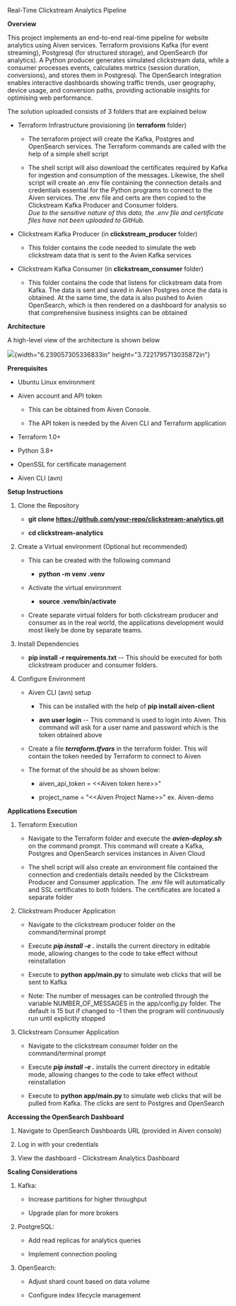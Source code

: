 Real-Time Clickstream Analytics Pipeline

**Overview**

This project implements an end-to-end real-time pipeline for website
analytics using Aiven services. Terraform provisions Kafka (for event
streaming), Postgresql (for structured storage), and OpenSearch (for
analytics). A Python producer generates simulated clickstream data,
while a consumer processes events, calculates metrics (session duration,
conversions), and stores them in Postgresql. The OpenSearch integration
enables interactive dashboards showing traffic trends, user geography,
device usage, and conversion paths, providing actionable insights for
optimising web performance.

The solution uploaded consists of 3 folders that are explained below

-   Terraform Infrastructure provisioning (in **terraform** folder)

    -   The terraform project will create the Kafka, Postgres and
        OpenSearch services. The Terraform commands are called with the
        help of a simple shell script

    -   The shell script will also download the certificates required by
        Kafka for ingestion and consumption of the messages. Likewise,
        the shell script will create an .env file containing the
        connection details and credentials essential for the Python
        programs to connect to the Aiven services. The .env file and
        certs are then copied to the Clickstream Kafka Producer and
        Consumer folders.\
        *Due to the sensitive nature of this data, the .env file and
        certificate files have not been uploaded to GitHub*.

-   Clickstream Kafka Producer (in **clickstream\_producer** folder)

    -   This folder contains the code needed to simulate the web
        clickstream data that is sent to the Avien Kafka services

-   Clickstream Kafka Consumer (in **clickstream\_consumer** folder)

    -   This folder contains the code that listens for clickstream data
        from Kafka. The data is sent and saved in Avien Postgres once
        the data is obtained. At the same time, the data is also pushed
        to Avien OpenSearch, which is then rendered on a dashboard for
        analysis so that comprehensive business insights can be obtained

**Architecture**

A high-level view of the architecture is shown below

![](media/image1.png){width="6.239057305336833in"
height="3.7221795713035872in"}

**Prerequisites**

-   Ubuntu Linux environment

-   Aiven account and API token

    -   This can be obtained from Aiven Console.

    -   The API token is needed by the Aiven CLI and Terraform
        application

-   Terraform 1.0+

-   Python 3.8+

-   OpenSSL for certificate management

-   Aiven CLI (avn)

**Setup Instructions**

1.  Clone the Repository

    -   **git clone
        https://github.com/your-repo/clickstream-analytics.git**

    -   **cd clickstream-analytics**

2.  Create a Virtual environment (Optional but recommended)

    -   This can be created with the following command

        -   **python -m venv .venv**

    -   Activate the virtual environment

        -   **source .venv/bin/activate**

    -   Create separate virtual folders for both clickstream producer
        and consumer as in the real world, the applications development
        would most likely be done by separate teams.

3.  Install Dependencies

    -   **pip install -r requirements.txt** -- This should be executed
        for both clickstream producer and consumer folders.

4.  Configure Environment

    -   Aiven CLI (avn) setup

        -   This can be installed with the help of **pip install
            aiven-client**

        -   **avn user login** -- This command is used to login into
            Aiven. This command will ask for a user name and password
            which is the token obtained above

    -   Create a file ***terraform.tfvars*** in the terraform folder.
        This will contain the token needed by Terraform to connect to
        Aiven

    -   The format of the should be as shown below:

        -   aiven\_api\_token = \<\<Aiven token here\>\>\"

        -   project\_name = \"\<\<Aiven Project Name\>\>\" ex.
            Aiven-demo

**Applications Execution**

1.  Terraform Execution

    -   Navigate to the Terraform folder and execute the
        ***avien-deploy.sh*** on the command prompt. This command will
        create a Kafka, Postgres and OpenSearch services instances in
        Aiven Cloud

    -   The shell script will also create an environment file contained
        the connection and credentials details needed by the Clickstream
        Producer and Consumer application. The .env file will
        automatically and SSL certificates to both folders. The
        certificates are located a separate folder

2.  Clickstream Producer Application

    -   Navigate to the clickstream producer folder on the
        command/terminal prompt

    -   Execute ***pip install -e .*** installs the current directory in
        editable mode, allowing changes to the code to take effect
        without reinstallation

    -   Execute to **python app/main.py** to simulate web clicks that
        will be sent to Kafka

    -   Note: The number of messages can be controlled through the
        variable NUMBER\_OF\_MESSAGES in the app/config.py folder. The
        default is 15 but if changed to -1 then the program will
        continuously run until explicitly stopped

3.  Clickstream Consumer Application

    -   Navigate to the clickstream consumer folder on the
        command/terminal prompt

    -   Execute ***pip install -e .*** installs the current directory in
        editable mode, allowing changes to the code to take effect
        without reinstallation

    -   Execute to **python app/main.py** to simulate web clicks that
        will be pulled from Kafka. The clicks are sent to Postgres and
        OpenSearch

**Accessing the OpenSearch Dashboard**

1.  Navigate to OpenSearch Dashboards URL (provided in Aiven console)

2.  Log in with your credentials

3.  View the dashboard - Clickstream Analytics Dashboard

**Scaling Considerations**

1.  Kafka:

    -   Increase partitions for higher throughput

    -   Upgrade plan for more brokers

2.  PostgreSQL:

    -   Add read replicas for analytics queries

    -   Implement connection pooling

3.  OpenSearch:

    -   Adjust shard count based on data volume

    -   Configure index lifecycle management
